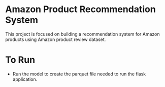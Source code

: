 # Amazon Product Recommendation System
This project is focused on building a recommendation system for Amazon products using Amazon product review dataset.

# To Run
- Run the model to create the parquet file needed to run the flask application.

